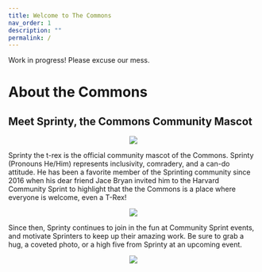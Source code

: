```yaml
---
title: Welcome to The Commons
nav_order: 1
description: ""
permalink: /
---
```


Work in progress! Please excuse our mess.

# About the Commons



## Meet Sprinty, the Commons Community Mascot

<p align="center">
<img src="images/Sprinty_Codey_2022.png">
</p>

Sprinty the t-rex is the official community mascot of the Commons. Sprinty (Pronouns He/Him) represents inclusivity, comradery, and a can-do attitude. He has been a favorite member of the Sprinting community since 2016 when his dear friend Jace Bryan invited him to the Harvard Community Sprint to highlight that the the Commons is a place where everyone is welcome, even a T-Rex! 

<p align="center">
<img src="images/Sprinty_Sprinting_2022.jpg">
</p>

Since then, Sprinty continues to join in the fun at Community Sprint events, and motivate Sprinters to keep up their amazing work. Be sure to grab a hug, a coveted photo, or a high five from Sprinty at an upcoming event.

<p align="center">
<img src="images/Shun_Sprinty_2022.png">
</p>
